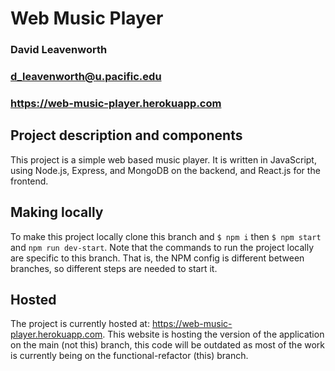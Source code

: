 # Web Music Player
### David Leavenworth
### d_leavenworth@u.pacific.edu
### https://web-music-player.herokuapp.com

## Project description and components
This project is a simple web based music player. It is written in JavaScript, using Node.js, Express, and MongoDB on the backend, and React.js for the frontend.

## Making locally
To make this project locally clone this branch and ```$ npm i``` then ```$ npm start``` and ```npm run dev-start```. Note that the commands to run the project locally are specific to this branch. That is, the NPM config is different between branches, so different steps are needed to start it.

## Hosted
The project is currently hosted at: https://web-music-player.herokuapp.com. This website is hosting the version of the application on the main (not this) branch, this code will be outdated as most of the work is currently being on the functional-refactor (this) branch.
